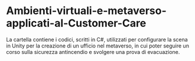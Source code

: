 # Ambienti-virtuali-e-metaverso-applicati-al-Customer-Care
La cartella contiene i codici, scritti in C#, utilizzati per configurare la scena in Unity per la creazione di un ufficio nel metaverso, in cui poter seguire un corso sulla sicurezza antincendio e svolgere una prova di evacuazione.
